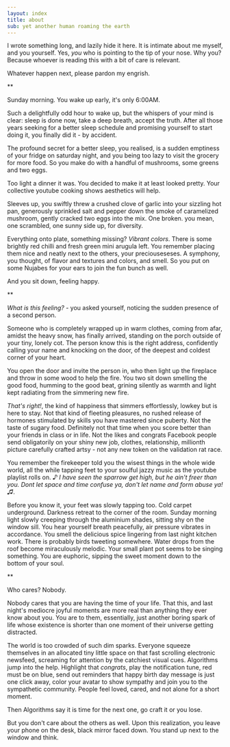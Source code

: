 ```yaml
---
layout: index
title: about
sub: yet another human roaming the earth
---
```


I wrote something long, and lazily hide it here. It is intimate about me myself, and you yourself. Yes, *you* who is pointing to the tip of your nose. Why you? Because whoever is reading this with a bit of care is relevant.

Whatever happen next, please pardon my engrish.

**

Sunday morning. You wake up early, it's only 6:00AM. 

Such a delightfully odd hour to wake up, but the whispers of your mind is clear: sleep is done now, take a deep breath, accept the truth. After all those years seeking for a better sleep schedule and promising yourself to start doing it, you finally did it - by accident.

The profound secret for a better sleep, you realised, is a sudden emptiness of your fridge on saturday night, and you being too lazy to visit the grocery for more food. So you make do with a handful of mushrooms, some greens and two eggs. 

Too light a dinner it was. You decided to make it at least looked pretty. Your collective youtube cooking shows aesthetics will help.

Sleeves up, you swiftly threw a crushed clove of garlic into your sizzling hot pan, generously sprinkled salt and pepper down the smoke of caramelized mushroom, gently cracked two eggs into the mix. One broken. you mean, one scrambled, one sunny side up, for diversity.

Everything onto plate, something missing? *Vibrant colors*. There is some brightly red chilli and fresh green mini arugula left. You remember placing them nice and neatly next to the others, your preciouseseses. A symphony, you thought, of flavor and textures and colors, and smell. So you put on some Nujabes for your ears to join the fun bunch as well.

And you sit down, feeling happy. 

**

*What is this feeling?* - you asked yourself, noticing the sudden presence of a second person.

Someone who is completely wrapped up in warm clothes, coming from afar, amidst the heavy snow, has finally arrived, standing on the porch outside of your tiny, lonely cot. The person know this is the right address, confidently calling your name and knocking on the door, of the deepest and coldest corner of your heart.

You open the door and invite the person in, who then light up the fireplace and throw in some wood to help the fire. You two sit down smelling the good food, humming to the good beat, grining silently as warmth and light kept radiating from the simmering new fire.

*That's right!*, the kind of happiness that simmers effortlessly, lowkey but is here to stay. Not that kind of fleeting pleasures, no rushed release of hormones stimulated by skills you have mastered since puberty. Not the taste of sugary food. Definitely not that time when you score better than your friends in class or in life. Not the likes and congrats Facebook people send obligatorily on your shiny new job, clothes, relationship, millionth picture carefully crafted artsy - not any new token on the validation rat race.

You remember the firekeeper told you the wisest things in the whole wide world, all the while tapping feet to your soulful jazzy music as the youtube playlist rolls on. *♪ I have seen the sparrow get high, but he ain't freer than you. Dont let space and time confuse ya, don't let name and form abuse ya!♫*.

Before you know it, your feet was slowly tapping too. Cold carpet underground. Darkness retreat to the corner of the room. Sunday morning light slowly creeping through the aluminium shades, sitting shy on the window sill. You hear yourself breath peacefully, air pressure vibrates in accordance. You smell the delicious spice lingering from last night kitchen work. There is probably birds tweeting somewhere. Water drops from the roof become miraculously melodic. Your small plant pot seems to be singing something. You are euphoric, sipping the sweet moment down to the bottom of your soul.

**

Who cares? Nobody.

Nobody cares that you are having the time of your life. That this, and last night's mediocre joyful moments are more real than anything they ever know about you. You are to them, essentially, just another boring spark of life whose existence is shorter than one moment of their universe getting distracted. 

The world is too crowded of such dim sparks. Everyone squeeze themselves in an allocated tiny little space on that fast scrolling electronic newsfeed, screaming for attention by the catchiest visual cues. Algorithms jump into the help. Highlight that *congrats*, play the notification tune, red must be on blue, send out reminders that happy birth day message is just one click away, color your avatar to show sympathy and join you to the sympathetic community. People feel loved, cared, and not alone for a short moment. 

Then Algorithms say it is time for the next one, go craft it or you lose.

But you don't care about the others as well. Upon this realization, you leave your phone on the desk, black mirror faced down. You stand up next to the window and think.





<p>&nbsp;</p><p></p>
<p>&nbsp;</p><p></p>
<p>&nbsp;</p><p></p>
<p>&nbsp;</p><p></p>
<p>&nbsp;</p><p></p>
<p>&nbsp;</p><p></p>
<p>&nbsp;</p><p></p>
<p>&nbsp;</p><p></p>
<p>&nbsp;</p><p></p>
<p>&nbsp;</p><p></p>
<p>&nbsp;</p><p></p>
<p>&nbsp;</p><p></p>
<p>&nbsp;</p><p></p>
<p>&nbsp;</p><p></p>
<p>&nbsp;</p><p></p>
<p>&nbsp;</p><p></p>
<p>&nbsp;</p><p></p>